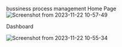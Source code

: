 bussiness process management
Home Page
![Screenshot from 2023-11-22 10-57-49](https://github.com/Nicholauszoom/BPM4/assets/92658525/060bd4bb-48fd-41d1-b64c-37ebd520d2b5)

Dashboard

![Screenshot from 2023-11-22 10-55-34](https://github.com/Nicholauszoom/BPM4/assets/92658525/ad6b65d9-6dfd-4545-bb79-880d03373b74)
